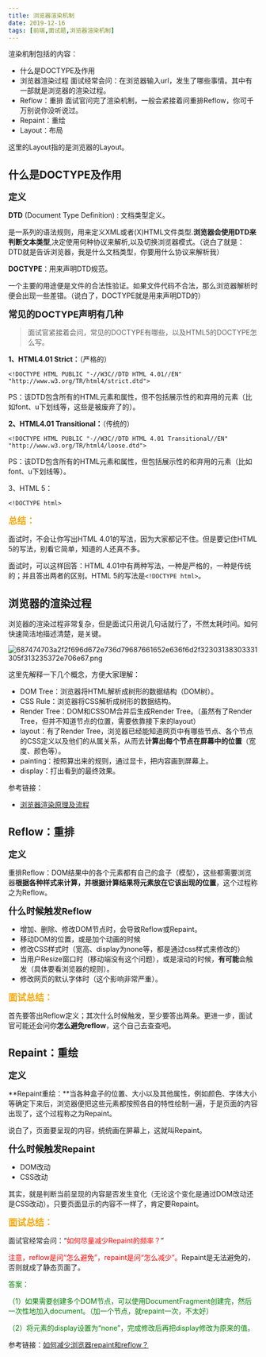 ```yaml
---
title: 浏览器渲染机制
date: 2019-12-16
tags: [前端,面试题,浏览器渲染机制]
---
```

渲染机制包括的内容：

+ 什么是DOCTYPE及作用
+ 浏览器渲染过程
面试经常会问：在浏览器输入url，发生了哪些事情。其中有一部就是浏览器的渲染过程。
+ Reflow：重排
面试官问完了渲染机制，一般会紧接着问重排Reflow，你可千万别说你没听说过。
+ Repaint：重绘
+ Layout：布局

这里的Layout指的是浏览器的Layout。

<!-- more -->

## 什么是DOCTYPE及作用

**<font size=4>定义</font>**

**DTD** (Document Type Definition) : 文档类型定义。

是一系列的语法规则，用来定义XML或者(X)HTML文件类型.**浏览器会使用DTD来判断文本类型**,决定使用何种协议来解析,以及切换浏览器模式。（说白了就是：DTD就是告诉浏览器，我是什么文档类型，你要用什么协议来解析我）

**DOCTYPE**：用来声明DTD规范。

一个主要的用途便是文件的合法性验证。如果文件代码不合法，那么浏览器解析时便会出现一些差错。（说白了，DOCTYPE就是用来声明DTD的）

**<font size=4>常见的DOCTYPE声明有几种</font>**

> 面试官紧接着会问，常见的DOCTYPE有哪些，以及HTML5的DOCTYPE怎么写。

**1、HTML4.01 Strict：**（严格的）
```
<!DOCTYPE HTML PUBLIC "-//W3C//DTD HTML 4.01//EN" "http://www.w3.org/TR/html4/strict.dtd">
```

PS：该DTD包含所有的HTML元素和属性，但不包括展示性的和弃用的元素（比如font、u下划线等，这些是被废弃了的）。

**2、HTML4.01 Transitional：**（传统的）
```
<!DOCTYPE HTML PUBLIC "-//W3C//DTD HTML 4.01 Transitional//EN" "http://www.w3.org/TR/html4/loose.dtd">
```

PS：该DTD包含所有的HTML元素和属性，但包括展示性的和弃用的元素（比如font、u下划线等）。

3、HTML 5：
```
<!DOCTYPE html>
```

**<font size=4 color=orange>总结：</font>**

面试时，不会让你写出HTML 4.01的写法，因为大家都记不住。但是要记住HTML 5的写法，别看它简单，知道的人还真不多。

面试时，可以这样回答：HTML 4.01中有两种写法，一种是严格的，一种是传统的；并且答出两者的区别。HTML 5的写法是`<!DOCTYPE html>`。

## 浏览器的渲染过程

浏览器的渲染过程非常复杂，但是面试只用说几句话就行了，不然太耗时间。如何快速简洁地描述清楚，是关键。

![687474703a2f2f696d672e736d79687661652e636f6d2f32303138303331305f313235372e706e67.png](https://i.loli.net/2019/09/16/DWYmkO7rZPszLGT.png)

这里先解释一下几个概念，方便大家理解：

+ DOM Tree：浏览器将HTML解析成树形的数据结构（DOM树）。
+ CSS Rule：浏览器将CSS解析成树形的数据结构。
+ Render Tree：DOM和CSSOM合并后生成Render Tree。（虽然有了Render Tree，但并不知道节点的位置，需要依靠接下来的layout）
+ layout：有了Render Tree，浏览器已经能知道网页中有哪些节点、各个节点的CSS定义以及他们的从属关系，从而去**计算出每个节点在屏幕中的位置**（宽度、颜色等）。
+ painting：按照算出来的规则，通过显卡，把内容画到屏幕上。
+ display：打出看到的最终效果。

参考链接：

+ [浏览器渲染原理及流程](https://www.cnblogs.com/slly/p/6640761.html)

## Reflow：重排

**<font size=4>定义</font>**

重排Reflow：DOM结果中的各个元素都有自己的盒子（模型），这些都需要浏览器**根据各种样式来计算，并根据计算结果将元素放在它该出现的位置**，这个过程称之为Reflow。

**<font size=4>什么时候触发Reflow</font>**

+ 增加、删除、修改DOM节点时，会导致Reflow或Repaint。
+ 移动DOM的位置，或是加个动画的时候
+ 修改CSS样式时（宽高、display为none等，都是通过css样式来修改的）
+ 当用户Resize窗口时（移动端没有这个问题），或是滚动的时候，**有可能**会触发（具体要看浏览器的规则）。
+ 修改网页的默认字体时（这个影响非常严重）。

**<font size=4 color=orange>面试总结：</font>**

首先要答出Reflow定义；其次什么时候触发，至少要答出两条。更进一步，面试官可能还会问你**怎么避免reflow**，这个自己去查查吧。

## Repaint：重绘

**<font size=4>定义</font>**

**Repaint重绘：**当各种盒子的位置、大小以及其他属性，例如颜色、字体大小等确定下来后，浏览器便把这些元素都按照各自的特性绘制一遍，于是页面的内容出现了，这个过程称之为Repaint。

说白了，页面要呈现的内容，统统画在屏幕上，这就叫Repaint。

**<font size=4>什么时候触发Repaint</font>**

+ DOM改动
+ CSS改动

其实，就是判断当前呈现的内容是否发生变化（无论这个变化是通过DOM改动还是CSS改动）。只要页面显示的内容不一样了，肯定要Repaint。

**<font size=4 color=orange>面试总结：</font>**

面试官经常会问：“<font color=red>如何尽量减少Repaint的频率？</font>”

<font color=red>注意，reflow是问“怎么避免”，repaint是问“怎么减少”。</font>Repaint是无法避免的，否则就成了静态页面了。

<font color=green>答案：</font>

<font color=green>（1）如果需要创建多个DOM节点，可以使用DocumentFragment创建完，然后一次性地加入document。（加一个节点，就repaint一次，不太好）</font>

<font color=green>（2）将元素的display设置为“none”，完成修改后再把display修改为原来的值。</font>

参考链接：[如何减少浏览器repaint和reflow？](https://blog.csdn.net/liaozhongping/article/details/47057889)
